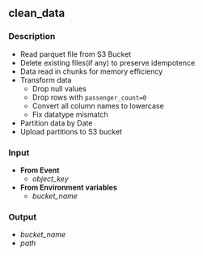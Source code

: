 ## clean_data

### Description
* Read parquet file from S3 Bucket
* Delete existing files(if any) to preserve idempotence
* Data read in chunks for memory efficiency
* Transform data
  * Drop null values
  * Drop rows with ```passenger_count=0```
  * Convert all column names to lowercase
  * Fix datatype mismatch
* Partition data by Date
* Upload partitions to S3 bucket
  
### Input
* **From Event**
  * *object_key*
* **From Environment variables**
  * *bucket_name*
  
### Output
* *bucket_name*
* *path*